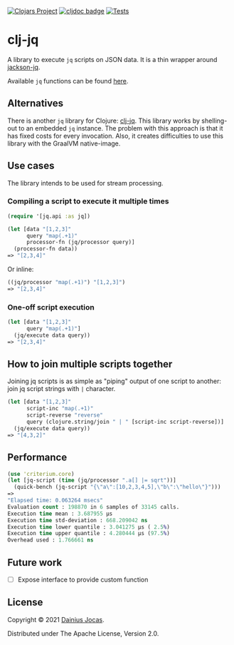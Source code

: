 [![Clojars Project](https://img.shields.io/clojars/v/lt.jocas/clj-jq.svg)](https://clojars.org/lt.jocas/clj-jq)
[![cljdoc badge](https://cljdoc.org/badge/lt.jocas/clj-jq)](https://cljdoc.org/d/lt.jocas/clj-jq/CURRENT)
[![Tests](https://github.com/dainiusjocas/clj-jq/actions/workflows/test.yml/badge.svg)](https://github.com/dainiusjocas/clj-jq/actions/workflows/test.yml)

# clj-jq

A library to execute `jq` scripts on JSON data.
It is a thin wrapper around [jackson-jq](https://github.com/eiiches/jackson-jq).

Available `jq` functions can be found [here](https://github.com/eiiches/jackson-jq#implementation-status-and-current-limitations).

## Alternatives

There is another `jq` library for Clojure: [clj-jq](https://github.com/BrianMWest/clj-jq). 
This library works by shelling-out to an embedded `jq` instance.
The problem with this approach is that it has fixed costs for every invocation. 
Also, it creates difficulties to use this library with the GraalVM native-image.

## Use cases

The library intends to be used for stream processing.

### Compiling a script to execute it multiple times

```clojure
(require '[jq.api :as jq])

(let [data "[1,2,3]"
      query "map(.+1)"
      processor-fn (jq/processor query)]
  (processor-fn data))
=> "[2,3,4]"
```

Or inline:

```clojure
((jq/processor "map(.+1)") "[1,2,3]")
=> "[2,3,4]"
```

### One-off script execution

```clojure
(let [data "[1,2,3]"
      query "map(.+1)"]
  (jq/execute data query))
=> "[2,3,4]"
```

## How to join multiple scripts together

Joining jq scripts is as simple as "piping" output of one script to another:
join jq script strings with `|` character.

```clojure
(let [data "[1,2,3]"
      script-inc "map(.+1)"
      script-reverse "reverse"
      query (clojure.string/join " | " [script-inc script-reverse])]
  (jq/execute data query))
=> "[4,3,2]"
```

## Performance

```clojure
(use 'criterium.core)
(let [jq-script (time (jq/processor ".a[] |= sqrt"))]
  (quick-bench (jq-script "{\"a\":[10,2,3,4,5],\"b\":\"hello\"}")))
=>
"Elapsed time: 0.063264 msecs"
Evaluation count : 198870 in 6 samples of 33145 calls.
Execution time mean : 3.687955 µs
Execution time std-deviation : 668.209042 ns
Execution time lower quantile : 3.041275 µs ( 2.5%)
Execution time upper quantile : 4.280444 µs (97.5%)
Overhead used : 1.766661 ns
```

## Future work

- [ ] Expose interface to provide custom function

## License

Copyright &copy; 2021 [Dainius Jocas](https://www.jocas.lt).

Distributed under The Apache License, Version 2.0.
